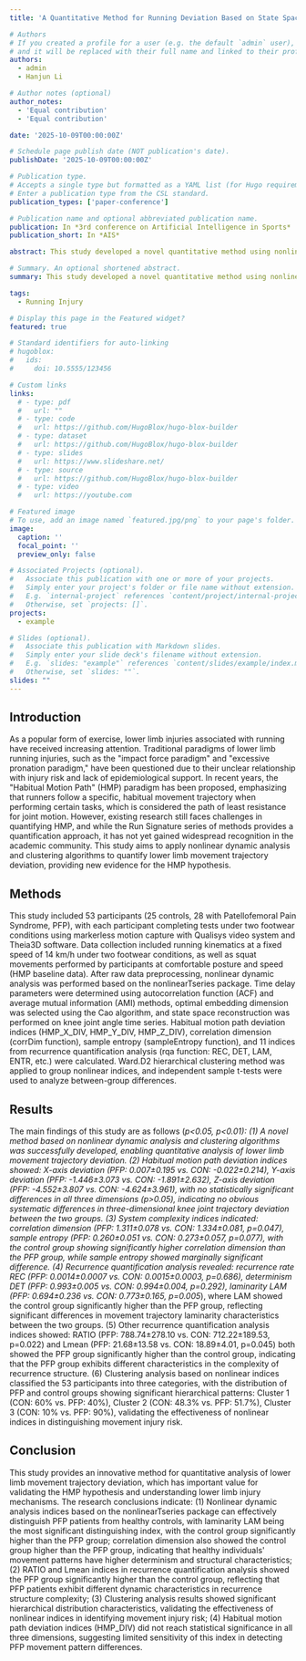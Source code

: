```yaml
---
title: 'A Quantitative Method for Running Deviation Based on State Space Reconstruction'

# Authors
# If you created a profile for a user (e.g. the default `admin` user), write the username (folder name) here
# and it will be replaced with their full name and linked to their profile.
authors:
  - admin
  - Hanjun Li

# Author notes (optional)
author_notes:
  - 'Equal contribution'
  - 'Equal contribution'

date: '2025-10-09T00:00:00Z'

# Schedule page publish date (NOT publication's date).
publishDate: '2025-10-09T00:00:00Z'

# Publication type.
# Accepts a single type but formatted as a YAML list (for Hugo requirements).
# Enter a publication type from the CSL standard.
publication_types: ['paper-conference']

# Publication name and optional abbreviated publication name.
publication: In *3rd conference on Artificial Intelligence in Sports*
publication_short: In *AIS*

abstract: This study developed a novel quantitative method using nonlinear dynamic analysis and state space reconstruction to analyze running movement patterns. Laminarity and correlation dimension effectively distinguished Patellofemoral Pain Syndrome patients from healthy controls, validating nonlinear indices for injury risk identification.

# Summary. An optional shortened abstract.
summary: This study developed a novel quantitative method using nonlinear dynamic analysis to analyze running movement patterns.

tags:
  - Running Injury

# Display this page in the Featured widget?
featured: true

# Standard identifiers for auto-linking
# hugoblox:
#   ids:
#     doi: 10.5555/123456

# Custom links
links:
  # - type: pdf
  #   url: ""
  # - type: code
  #   url: https://github.com/HugoBlox/hugo-blox-builder
  # - type: dataset
  #   url: https://github.com/HugoBlox/hugo-blox-builder
  # - type: slides
  #   url: https://www.slideshare.net/
  # - type: source
  #   url: https://github.com/HugoBlox/hugo-blox-builder
  # - type: video
  #   url: https://youtube.com

# Featured image
# To use, add an image named `featured.jpg/png` to your page's folder.
image:
  caption: ''
  focal_point: ''
  preview_only: false

# Associated Projects (optional).
#   Associate this publication with one or more of your projects.
#   Simply enter your project's folder or file name without extension.
#   E.g. `internal-project` references `content/project/internal-project/index.md`.
#   Otherwise, set `projects: []`.
projects:
  - example

# Slides (optional).
#   Associate this publication with Markdown slides.
#   Simply enter your slide deck's filename without extension.
#   E.g. `slides: "example"` references `content/slides/example/index.md`.
#   Otherwise, set `slides: ""`.
slides: ""
---
```

## Introduction

 As a popular form of exercise, lower limb injuries associated with running have received increasing attention. Traditional paradigms of lower limb running injuries, such as the "impact force paradigm" and "excessive pronation paradigm," have been questioned due to their unclear relationship with injury risk and lack of epidemiological support. In recent years, the "Habitual Motion Path" (HMP) paradigm has been proposed, emphasizing that runners follow a specific, habitual movement trajectory when performing certain tasks, which is considered the path of least resistance for joint motion. However, existing research still faces challenges in quantifying HMP, and while the Run Signature series of methods provides a quantification approach, it has not yet gained widespread recognition in the academic community. This study aims to apply nonlinear dynamic analysis and clustering algorithms to quantify lower limb movement trajectory deviation, providing new evidence for the HMP hypothesis.

## Methods

This study included 53 participants (25 controls, 28 with Patellofemoral Pain Syndrome, PFP), with each participant completing tests under two footwear conditions using markerless motion capture with Qualisys video system and Theia3D software. Data collection included running kinematics at a fixed speed of 14 km/h under two footwear conditions, as well as squat movements performed by participants at comfortable posture and speed (HMP baseline data). After raw data preprocessing, nonlinear dynamic analysis was performed based on the nonlinearTseries package. Time delay parameters were determined using autocorrelation function (ACF) and average mutual information (AMI) methods, optimal embedding dimension was selected using the Cao algorithm, and state space reconstruction was performed on knee joint angle time series. Habitual motion path deviation indices (HMP_X_DIV, HMP_Y_DIV, HMP_Z_DIV), correlation dimension (corrDim function), sample entropy (sampleEntropy function), and 11 indices from recurrence quantification analysis (rqa function: REC, DET, LAM, ENTR, etc.) were calculated. Ward.D2 hierarchical clustering method was applied to group nonlinear indices, and independent sample t-tests were used to analyze between-group differences.

## Results

The main findings of this study are as follows (*p<0.05, **p<0.01): (1) A novel method based on nonlinear dynamic analysis and clustering algorithms was successfully developed, enabling quantitative analysis of lower limb movement trajectory deviation. (2) Habitual motion path deviation indices showed: X-axis deviation (PFP: 0.007±0.195 vs. CON: -0.022±0.214), Y-axis deviation (PFP: -1.446±3.073 vs. CON: -1.891±2.632), Z-axis deviation (PFP: -4.552±3.807 vs. CON: -4.624±3.961), with no statistically significant differences in all three dimensions (p>0.05), indicating no obvious systematic differences in three-dimensional knee joint trajectory deviation between the two groups. (3) System complexity indices indicated: correlation dimension (PFP: 1.311±0.078 vs. CON: 1.334±0.081, p=0.047*), sample entropy (PFP: 0.260±0.051 vs. CON: 0.273±0.057, p=0.077), with the control group showing significantly higher correlation dimension than the PFP group, while sample entropy showed marginally significant difference. (4) Recurrence quantification analysis revealed: recurrence rate REC (PFP: 0.0014±0.0007 vs. CON: 0.0015±0.0003, p=0.686), determinism DET (PFP: 0.993±0.005 vs. CON: 0.994±0.004, p=0.292), laminarity LAM (PFP: 0.694±0.236 vs. CON: 0.773±0.165, p=0.005**), where LAM showed the control group significantly higher than the PFP group, reflecting significant differences in movement trajectory laminarity characteristics between the two groups. (5) Other recurrence quantification analysis indices showed: RATIO (PFP: 788.74±278.10 vs. CON: 712.22±189.53, p=0.022) and Lmean (PFP: 21.68±13.58 vs. CON: 18.89±4.01, p=0.045) both showed the PFP group significantly higher than the control group, indicating that the PFP group exhibits different characteristics in the complexity of recurrence structure. (6) Clustering analysis based on nonlinear indices classified the 53 participants into three categories, with the distribution of PFP and control groups showing significant hierarchical patterns: Cluster 1 (CON: 60% vs. PFP: 40%), Cluster 2 (CON: 48.3% vs. PFP: 51.7%), Cluster 3 (CON: 10% vs. PFP: 90%), validating the effectiveness of nonlinear indices in distinguishing movement injury risk.

## Conclusion
This study provides an innovative method for quantitative analysis of lower limb movement trajectory deviation, which has important value for validating the HMP hypothesis and understanding lower limb injury mechanisms. The research conclusions indicate: (1) Nonlinear dynamic analysis indices based on the nonlinearTseries package can effectively distinguish PFP patients from healthy controls, with laminarity LAM being the most significant distinguishing index, with the control group significantly higher than the PFP group; correlation dimension also showed the control group higher than the PFP group, indicating that healthy individuals' movement patterns have higher determinism and structural characteristics; (2) RATIO and Lmean indices in recurrence quantification analysis showed the PFP group significantly higher than the control group, reflecting that PFP patients exhibit different dynamic characteristics in recurrence structure complexity; (3) Clustering analysis results showed significant hierarchical distribution characteristics, validating the effectiveness of nonlinear indices in identifying movement injury risk; (4) Habitual motion path deviation indices (HMP_DIV) did not reach statistical significance in all three dimensions, suggesting limited sensitivity of this index in detecting PFP movement pattern differences.